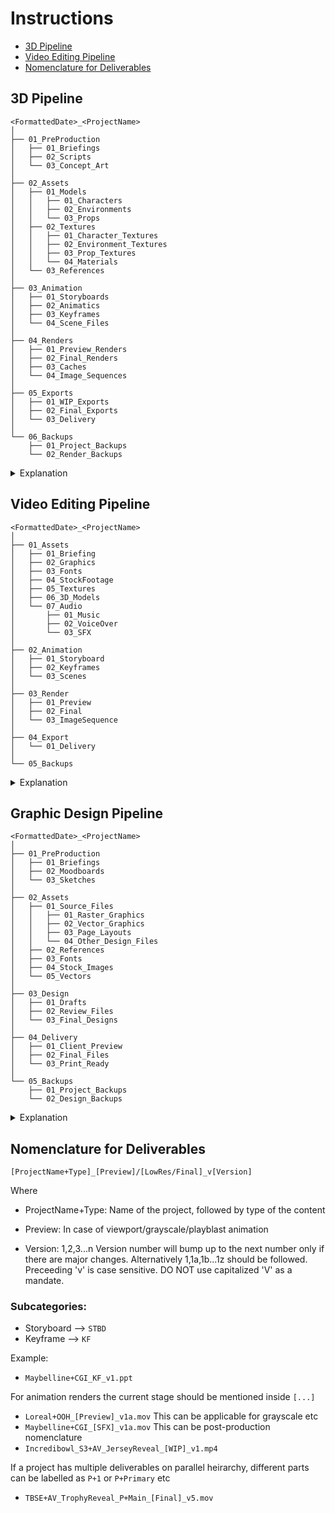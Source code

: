 # Instructions

- [3D Pipeline](#3d-pipeline)
- [Video Editing Pipeline](#video-editing-pipeline)
- [Nomenclature for Deliverables](#nomenclature-for-deliverables)


## 3D Pipeline

```
<FormattedDate>_<ProjectName>
│
├── 01_PreProduction
│   ├── 01_Briefings
│   ├── 02_Scripts
│   └── 03_Concept_Art
│
├── 02_Assets
│   ├── 01_Models
│   │   ├── 01_Characters
│   │   ├── 02_Environments
│   │   └── 03_Props
│   ├── 02_Textures
│   │   ├── 01_Character_Textures
│   │   ├── 02_Environment_Textures
│   │   ├── 03_Prop_Textures
│   │   └── 04_Materials
│   └── 03_References
│
├── 03_Animation
│   ├── 01_Storyboards
│   ├── 02_Animatics
│   ├── 03_Keyframes
│   └── 04_Scene_Files
│
├── 04_Renders
│   ├── 01_Preview_Renders
│   ├── 02_Final_Renders
│   ├── 03_Caches
│   └── 04_Image_Sequences
│
├── 05_Exports
│   ├── 01_WIP_Exports
│   ├── 02_Final_Exports
│   └── 03_Delivery
│
└── 06_Backups
    ├── 01_Project_Backups
    └── 02_Render_Backups
```

<details>
  <summary>Explanation</summary>

- **01_PreProduction**: Contains all pre-production related files.
  - **01_Briefings**: Houses project briefs and any related initial documentation.
  - **02_Scripts**: Stores scripts for the project, including drafts and final versions.
  - **03_Concept_Art**: Includes concept art, sketches, and design visuals used during the project planning phase.

- **02_Assets**: This directory contains all asset-related files used in the project.
  - **01_Models**: Stores all 3D models.
    - **01_Characters**: Character models used in the project.
    - **02_Environments**: Environmental models, such as landscapes or buildings.
    - **03_Props**: Prop models, including any items or objects used in scenes.
  - **02_Textures**: Holds texture files applied to 3D models.
    - **01_Character_Textures**: Textures specifically for character models.
    - **02_Environment_Textures**: Textures for environmental models.
    - **03_Prop_Textures**: Textures for prop models.
    - **04_Materials**: Materials and shaders used in the project.
  - **03_References**: Reference images, documents, and other resources utilized during the creation of models and animations.

- **03_Animation**: Organizes all animation-related files.
  - **01_Storyboards**: Contains storyboards outlining the sequences of animation.
  - **02_Animatics**: Includes animatics, which are preliminary versions of the animation.
  - **03_Keyframes**: Stores keyframes, which define the main poses or moments in the animation timeline.
  - **04_Scene_Files**: Contains files related to individual scenes within the animation.

- **04_Renders**: Holds all render-related outputs.
  - **01_Preview_Renders**: Preview renders for checking progress and making adjustments.
  - **02_Final_Renders**: Final renders, representing the completed visual outputs.
  - **03_Caches**: Cache files generated during the rendering process, useful for re-renders or troubleshooting.
  - **04_Image_Sequences**: Image sequences generated from the renders, often used in post-production.

- **05_Exports**: Contains files prepared for export and delivery.
  - **01_WIP_Exports**: Work-in-progress exports, typically used for reviews and feedback.
  - **02_Final_Exports**: Finalized export files ready for distribution or client delivery.
  - **03_Delivery**: Files and assets that are packaged and ready for final delivery.

- **06_Backups**: Backup directories to ensure the project is safe from data loss.
  - **01_Project_Backups**: Backups of the entire project directory.
  - **02_Render_Backups**: Backups specifically related to rendered files, ensuring no loss of important outputs.

</details>

## Video Editing Pipeline

```
<FormattedDate>_<ProjectName>
│
├── 01_Assets
│   ├── 01_Briefing
│   ├── 02_Graphics
│   ├── 03_Fonts
│   ├── 04_StockFootage
│   ├── 05_Textures
│   ├── 06_3D_Models
│   └── 07_Audio
│       ├── 01_Music
│       ├── 02_VoiceOver
│       └── 03_SFX
│
├── 02_Animation
│   ├── 01_Storyboard
│   ├── 02_Keyframes
│   └── 03_Scenes
│
├── 03_Render
│   ├── 01_Preview
│   ├── 02_Final
│   └── 03_ImageSequence
│
├── 04_Export
│   └── 01_Delivery
│
└── 05_Backups
```

<details>
  <summary>Explanation</summary>

- **01_Assets**: Contains all asset-related files and subfolders.
  - **01_Briefing**: Houses project briefs and related documentation.
  - **02_Graphics**: Stores graphic files used in the project.
  - **03_Fonts**: Includes font files for the project.
  - **04_StockFootage**: Contains stock footage and video assets.
  - **05_Textures**: Holds texture files for models and environments.
  - **06_3D_Models**: Stores 3D models of characters, environments, and props.
  - **07_Audio**: Includes all audio-related files.
    - **01_Music**: Contains background music tracks.
    - **02_VoiceOver**: Stores voice-over recordings.
    - **03_SFX**: Houses sound effects.

- **02_Animation**: Contains folders related to animation work.
  - **01_Storyboard**: Stores storyboard files that outline animation sequences.
  - **02_Keyframes**: Holds keyframes that define critical points in animations.
  - **03_Scenes**: Includes files for different scenes in the animation.

- **03_Render**: Contains folders related to rendering.
  - **01_Preview**: Houses preview renders for review.
  - **02_Final**: Stores final rendered outputs.
  - **03_ImageSequence**: Includes sequences of images created during rendering.

- **04_Export**: Contains folders related to exporting final files.
  - **01_Delivery**: Includes files and assets prepared for delivery to clients or stakeholders.

- **05_Backups**: Houses backup folders for safeguarding project files.
  - **01_Project_Backups**: Contains backup files for the entire project.
  - **02_Render_Backups**: Stores backup files specific to rendered outputs.

</details>

## Graphic Design Pipeline

```
<FormattedDate>_<ProjectName>
│
├── 01_PreProduction
│   ├── 01_Briefings
│   ├── 02_Moodboards
│   └── 03_Sketches
│
├── 02_Assets
│   ├── 01_Source_Files
│   │   ├── 01_Raster_Graphics
│   │   ├── 02_Vector_Graphics
│   │   ├── 03_Page_Layouts
│   │   └── 04_Other_Design_Files
│   ├── 02_References
│   ├── 03_Fonts
│   ├── 04_Stock_Images
│   └── 05_Vectors
│
├── 03_Design
│   ├── 01_Drafts
│   ├── 02_Review_Files
│   └── 03_Final_Designs
│
├── 04_Delivery
│   ├── 01_Client_Preview
│   ├── 02_Final_Files
│   └── 03_Print_Ready
│
└── 05_Backups
    ├── 01_Project_Backups
    └── 02_Design_Backups

```

<details>
  <summary>Explanation</summary>

# Explanation of Folder Structure

- **01_PreProduction**
  - **01_Briefings:** Notes, client requirements, and project briefs.
  - **02_Moodboards:** Inspiration boards, references, and visual styles.
  - **03_Sketches:** Early concepts, hand-drawn or digital sketches.

- **02_Assets**
  - **01_Source_Files:**
    - **01_Raster_Graphics:** Pixel-based files (e.g., `.psd`, `.xcf`).
    - **02_Vector_Graphics:** Scalable vector files (e.g., `.ai`, `.svg`).
    - **03_Page_Layouts:** Multi-page documents (e.g., `.indd`, `.pub`).
    - **04_Other_Design_Files:** Miscellaneous files from other software.
  - **02_References:** Research images, screenshots, or notes.
  - **03_Fonts:** Custom or project-specific typefaces.
  - **04_Stock_Images:** Licensed stock photos and graphics.
  - **05_Vectors:** Purchased or custom-made vector resources.

- **03_Design**
  - **01_Drafts:** Work-in-progress designs and rough drafts.
  - **02_Review_Files:** Files shared for feedback and revisions.
  - **03_Final_Designs:** Polished designs ready for delivery.

- **04_Delivery**
  - **01_Client_Preview:** Files prepared for client feedback (e.g., watermarked).
  - **02_Final_Files:** Finalized designs delivered to the client.
  - **03_Print_Ready:** Print-optimized versions of the final designs.

- **05_Backups**
  - **01_Project_Backups:** General backups for the project.
  - **02_Design_Backups:** Specific backups for key design files.

</details>

## Nomenclature for Deliverables

`[ProjectName+Type]_[Preview]/[LowRes/Final]_v[Version]`

Where
- ProjectName+Type: Name of the project, followed by type of the content

- Preview:      In case of viewport/grayscale/playblast animation

- Version:      1,2,3...n
          Version number will bump up to the next number only if there are major changes. Alternatively 1,1a,1b...1z should be followed. Preceeding 'v' is case sensitive. DO NOT use capitalized 'V' as a mandate.

### Subcategories:

- Storyboard --> `STBD`
- Keyframe --> `KF`

Example:
- `Maybelline+CGI_KF_v1.ppt`

For animation renders the current stage should be mentioned inside `[...]`
- `Loreal+OOH_[Preview]_v1a.mov` This can be applicable for grayscale etc
- `Maybelline+CGI_[SFX]_v1a.mov` This can be post-production nomenclature
- `Incredibowl_S3+AV_JerseyReveal_[WIP]_v1.mp4`

If a project has multiple deliverables on parallel heirarchy, different parts can be labelled as `P+1` or `P+Primary` etc
- `TBSE+AV_TrophyReveal_P+Main_[Final]_v5.mov`
